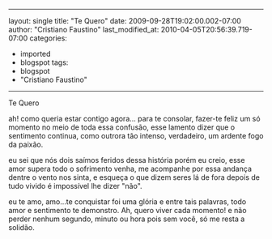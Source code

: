 
---
layout: single
title: "Te Quero"
date: 2009-09-28T19:02:00.002-07:00
author: "Cristiano Faustino"
last_modified_at: 2010-04-05T20:56:39.719-07:00
categories:
  - imported
  - blogspot
tags:
  - blogspot
  - "Cristiano Faustino"
---

Te Quero

ah! como queria estar contigo agora...
para te consolar, fazer-te feliz um só momento
no meio de toda essa confusão, esse lamento
dizer que o sentimento continua, como outrora
tão intenso, verdadeiro, um ardente fogo da paixão.

eu sei que nós dois saímos feridos dessa história
porém eu creio, esse amor supera todo o sofrimento
venha, me acompanhe por essa andança dentre o vento
nos sinta, e esqueça o que dizem seres lá de fora
depois de tudo vivido é impossível lhe dizer "não".

eu te amo, amo...te conquistar foi uma glória
e entre tais palavras, todo amor e sentimento
te demonstro. Ah, quero viver cada momento!
e não perder nenhum segundo, minuto ou hora
pois sem você, só me resta a solidão.